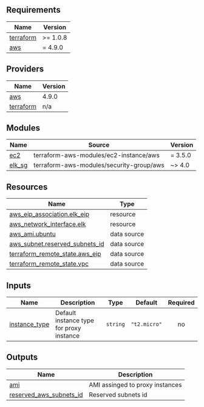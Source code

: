 <!-- BEGIN_TF_DOCS -->
## Requirements

| Name | Version |
|------|---------|
| <a name="requirement_terraform"></a> [terraform](#requirement\_terraform) | >= 1.0.8 |
| <a name="requirement_aws"></a> [aws](#requirement\_aws) | = 4.9.0 |

## Providers

| Name | Version |
|------|---------|
| <a name="provider_aws"></a> [aws](#provider\_aws) | 4.9.0 |
| <a name="provider_terraform"></a> [terraform](#provider\_terraform) | n/a |

## Modules

| Name | Source | Version |
|------|--------|---------|
| <a name="module_ec2"></a> [ec2](#module\_ec2) | terraform-aws-modules/ec2-instance/aws | = 3.5.0 |
| <a name="module_elk_sg"></a> [elk\_sg](#module\_elk\_sg) | terraform-aws-modules/security-group/aws | ~> 4.0 |

## Resources

| Name | Type |
|------|------|
| [aws_eip_association.elk_eip](https://registry.terraform.io/providers/hashicorp/aws/4.9.0/docs/resources/eip_association) | resource |
| [aws_network_interface.elk](https://registry.terraform.io/providers/hashicorp/aws/4.9.0/docs/resources/network_interface) | resource |
| [aws_ami.ubuntu](https://registry.terraform.io/providers/hashicorp/aws/4.9.0/docs/data-sources/ami) | data source |
| [aws_subnet.reserved_subnets_id](https://registry.terraform.io/providers/hashicorp/aws/4.9.0/docs/data-sources/subnet) | data source |
| [terraform_remote_state.aws_eip](https://registry.terraform.io/providers/hashicorp/terraform/latest/docs/data-sources/remote_state) | data source |
| [terraform_remote_state.vpc](https://registry.terraform.io/providers/hashicorp/terraform/latest/docs/data-sources/remote_state) | data source |

## Inputs

| Name | Description | Type | Default | Required |
|------|-------------|------|---------|:--------:|
| <a name="input_instance_type"></a> [instance\_type](#input\_instance\_type) | Default instance type for proxy instance | `string` | `"t2.micro"` | no |

## Outputs

| Name | Description |
|------|-------------|
| <a name="output_ami"></a> [ami](#output\_ami) | AMI assinged to proxy instances |
| <a name="output_reserved_aws_subnets_id"></a> [reserved\_aws\_subnets\_id](#output\_reserved\_aws\_subnets\_id) | Reserved subnets id |
<!-- END_TF_DOCS -->
